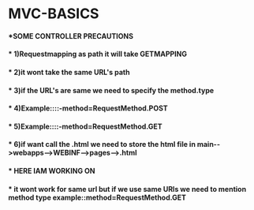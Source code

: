 # MVC-BASICS
#### *SOME CONTROLLER PRECAUTIONS
####	 * 1)Requestmapping as path it will take GETMAPPING
####	 * 2)it wont take the same URL's path
####	 * 3)if the URL's are same we need to specify the method.type
####	 * 4)Example::::-method=RequestMethod.POST
####	 * 5)Example::::-method=RequestMethod.GET
####	 * 6)if want call the .html we need to store the html file in main-->webapps-->WEBINF-->pages-->.html
####	 * HERE IAM WORKING ON 
####	 * it wont work for same url but if we use same URls we need to mention method type example::method=RequestMethod.GET
	 
